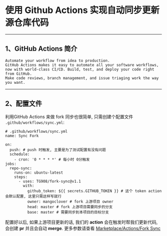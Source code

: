 # 使用 Github Actions 实现自动同步更新源仓库代码
***
## 1、GitHub Actions 简介

    Automate your workflow from idea to production.
    GitHub Actions makes it easy to automate all your software workflows, now with world-class CI/CD. Build, test, and deploy your code right from GitHub.
    Make code reviews, branch management, and issue triaging work the way you want.
***
## 2、配置文件
利用GitHub Actions 来做 fork 同步也很简单, 只需创建个配置文件 `.github/workflows/sync.yml`:

``` 
# .github/workflows/sync.yml
name: Sync Fork

on:
  push: # push 时触发, 主要是为了测试配置有没有问题
  schedule:
    - cron: '0 * * * *' # 每小时 0分触发
jobs:
  repo-sync:
    runs-on: ubuntu-latest
    steps:
      - uses: TG908/fork-sync@v1.1
        with:
          github_token: ${{ secrets.GITHUB_TOKEN }} # 这个 token action 会默认配置, 这里只需这样写就行
          owner: mangoclover # fork 上游项目 owner
          head: master # fork 上游项目需要同步的分支
          base: master # 需要同步到本项目的目标分支 
```     
配置好以后, 如果上游项目更新的话, 我们的 **action** 会在触发时帮我们更新代码, 会创建 **pr** 并且会自动 **merge**. 更多参数请查看 [Marketplace/Actions/Fork Sync](https://github.com/marketplace/actions/fork-sync)
